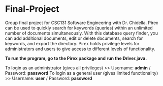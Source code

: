 # Final-Project
Group final project for CSC131 Software Engineering with Dr. Chidella.
Pirex can be used to quickly search for keywords (queries) within an unlimited number of documents simultaneously.
With this database query finder, you can add additional documents, edit or delete documents, search for keywords, and export the directory.
Pirex holds privilege levels for administrators and users to give access to different levels of functionality.

**To run the program, go to the Pirex package and run the Driver.java.**

To login as an administrator (gives all privileges) >> Username: **admin** / Password: **password**
To login as a general user (gives limited functionality) >> Username: **user** / Password: **password**
